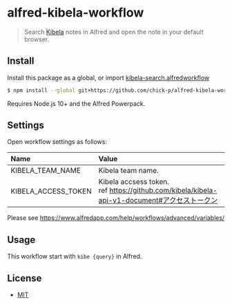 # alfred-kibela-workflow

> Search [Kibela](https://kibe.la/) notes in Alfred and open the note in your default browser.

## Install

Install this package as a global, or import [kibela-search.alfredworkflow](https://github.com/chick-p/alfred-kibela-workflow/releases)

```bash
$ npm install --global git+https://github.com/chick-p/alfred-kibela-workflow.git
```

Requires Node.js 10+ and the Alfred Powerpack.

## Settings

Open workflow settings as follows:

| Name                | Value                                                                                          |
| :------------------ | :--------------------------------------------------------------------------------------------- |
| KIBELA_TEAM_NAME    | Kibela team name.                                                                              |
| KIBELA_ACCESS_TOKEN | Kibela accsess token.<br>ref https://github.com/kibela/kibela-api-v1-document#アクセストークン |

Please see https://www.alfredapp.com/help/workflows/advanced/variables/

## Usage

This workflow start with `kibe {query}` in Alfred.

## License

- [MIT](https://github.com/kintone/js-sdk/tree/master/LICENSE)
